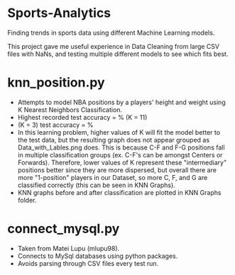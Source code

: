 # Sports-Analytics

Finding trends in sports data using different Machine Learning models.

This project gave me useful experience in Data Cleaning from large CSV files with NaNs, and testing
multiple different models to see which fits best.

# knn_position.py

- Attempts to model NBA positions by a players' height and weight using K Nearest Neighbors Classification.
- Highest recorded test accuracy = % (K = 11)
- (K = 3) test accuracy = %
- In this learning problem, higher values of K will fit the model better to the test data, but the
  resulting graph does not appear grouped as Data_with_Lables.png does.  This is because C-F and F-G
  positions fall in multiple classification groups (ex. C-F's can be amongst Centers or Forwards).
  Therefore, lower values of K represent these "intermediary" positions better since they are more
  dispersed, but overall there are more "1-position" players in our Dataset, so more C, F, and G are
  classified correctly (this can be seen in KNN Graphs).
- KNN graphs before and after classification are plotted in KNN Graphs folder.

# connect_mysql.py
 
 - Taken from Matei Lupu (mlupu98).
 - Connects to MySql databases using python packages.
 - Avoids parsing through CSV files every test run.
